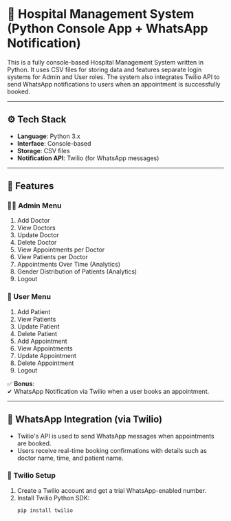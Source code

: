 # 🏥 Hospital Management System (Python Console App + WhatsApp Notification)

This is a fully console-based Hospital Management System written in Python. It uses CSV files for storing data and features separate login systems for Admin and User roles. The system also integrates Twilio API to send WhatsApp notifications to users when an appointment is successfully booked.

---

## ⚙️ Tech Stack

- **Language**: Python 3.x
- **Interface**: Console-based
- **Storage**: CSV files
- **Notification API**: Twilio (for WhatsApp messages)

---

## 🔐 Features

### 👨‍⚕️ Admin Menu

1. Add Doctor  
2. View Doctors  
3. Update Doctor  
4. Delete Doctor  
5. View Appointments per Doctor  
6. View Patients per Doctor  
7. Appointments Over Time (Analytics)  
8. Gender Distribution of Patients (Analytics)  
9. Logout  

### 👤 User Menu

1. Add Patient  
2. View Patients  
3. Update Patient  
4. Delete Patient  
5. Add Appointment  
6. View Appointments  
7. Update Appointment  
8. Delete Appointment  
9. Logout  

✅ **Bonus**:  
✔ WhatsApp Notification via Twilio when a user books an appointment.

---

## 📲 WhatsApp Integration (via Twilio)

- Twilio's API is used to send WhatsApp messages when appointments are booked.
- Users receive real-time booking confirmations with details such as doctor name, time, and patient name.

### 🔧 Twilio Setup

1. Create a Twilio account and get a trial WhatsApp-enabled number.
2. Install Twilio Python SDK:
   ```bash
   pip install twilio
